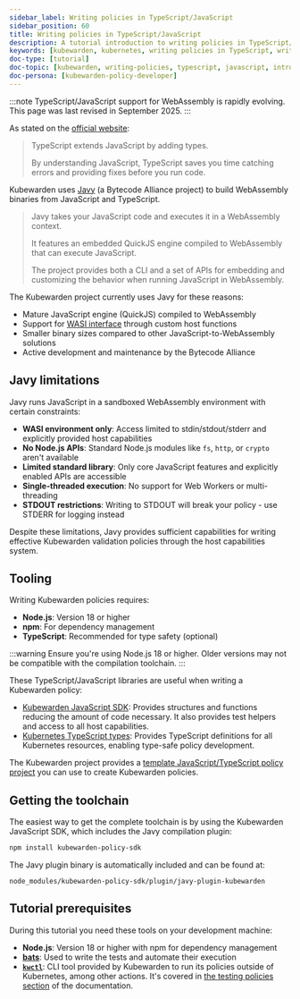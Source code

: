 ```yaml
---
sidebar_label: Writing policies in TypeScript/JavaScript
sidebar_position: 60
title: Writing policies in TypeScript/JavaScript
description: A tutorial introduction to writing policies in TypeScript/JavaScript.
keywords: [kubewarden, kubernetes, writing policies in TypeScript, writing policies in JavaScript]
doc-type: [tutorial]
doc-topic: [kubewarden, writing-policies, typescript, javascript, introduction]
doc-persona: [kubewarden-policy-developer]
---
```


<head>
  <link rel="canonical" href="https://docs.kubewarden.io/tutorials/writing-policies/typescript"/>
</head>

:::note
TypeScript/JavaScript support for WebAssembly is rapidly evolving.
This page was last revised in September 2025.
:::

As stated on the [official website](https://www.typescriptlang.org/):

> TypeScript extends JavaScript by adding types.
>
> By understanding JavaScript, TypeScript saves you time catching errors and
> providing fixes before you run code.

Kubewarden uses [Javy](https://github.com/bytecodealliance/javy) (a Bytecode Alliance project) to build WebAssembly binaries from JavaScript and TypeScript.

> Javy takes your JavaScript code and executes it in a WebAssembly context. 
>
> It features an embedded QuickJS engine compiled to WebAssembly that can execute JavaScript. 
>
> The project provides both a CLI and a set of APIs for embedding and customizing the behavior when running JavaScript in WebAssembly.

The Kubewarden project currently uses Javy for these reasons:

- Mature JavaScript engine (QuickJS) compiled to WebAssembly
- Support for [WASI interface](../wasi/01-intro-wasi.md) through custom host functions
- Smaller binary sizes compared to other JavaScript-to-WebAssembly solutions
- Active development and maintenance by the Bytecode Alliance

## Javy limitations

Javy runs JavaScript in a sandboxed WebAssembly environment with certain constraints:

- **WASI environment only**: Access limited to stdin/stdout/stderr and explicitly provided host capabilities
- **No Node.js APIs**: Standard Node.js modules like `fs`, `http`, or `crypto` aren't available
- **Limited standard library**: Only core JavaScript features and explicitly enabled APIs are accessible
- **Single-threaded execution**: No support for Web Workers or multi-threading
- **STDOUT restrictions**: Writing to STDOUT will break your policy - use STDERR for logging instead

Despite these limitations, Javy provides sufficient capabilities for writing effective Kubewarden validation policies through the host capabilities system.

## Tooling

Writing Kubewarden policies requires:

- **Node.js**: Version 18 or higher
- **npm**: For dependency management
- **TypeScript**: Recommended for type safety (optional)

:::warning
Ensure you're using Node.js 18 or higher. Older versions may not be compatible with the compilation toolchain.
:::

These TypeScript/JavaScript libraries are useful when writing a Kubewarden policy:

- [Kubewarden JavaScript SDK](https://github.com/kubewarden/policy-sdk-js): Provides structures and functions reducing the amount of code necessary. It also provides test helpers and access to all host capabilities.
- [Kubernetes TypeScript types](https://github.com/silverlyra/kubernetes-types): Provides TypeScript definitions for all Kubernetes resources, enabling type-safe policy development.

The Kubewarden project provides a [template JavaScript/TypeScript policy project](https://github.com/kubewarden/js-policy-template) you can use to create Kubewarden policies.

## Getting the toolchain

The easiest way to get the complete toolchain is by using the Kubewarden JavaScript SDK, which includes the Javy compilation plugin:

```bash
npm install kubewarden-policy-sdk
```

The Javy plugin binary is automatically included and can be found at:

```
node_modules/kubewarden-policy-sdk/plugin/javy-plugin-kubewarden
```

## Tutorial prerequisites

During this tutorial you need these tools on your development machine:

- **Node.js**: Version 18 or higher with npm for dependency management
- [**bats**](https://github.com/bats-core/bats-core): Used to write the tests and automate their execution
- [**`kwctl`**](https://github.com/kubewarden/kwctl/releases): CLI tool provided by Kubewarden to run its policies outside of Kubernetes, among other actions. It's covered in [the testing policies section](../../testing-policies/index.md) of the documentation.
